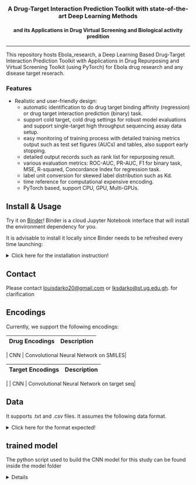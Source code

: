 

<h3 align="center">
<p> A Drug-Target Interaction Prediction Toolkit with state-of-the-art Deep Learning Methods</h3>
<h4 align="center">
<p> and its Applications in Drug Virtual Screening and Biological activity predition </h4>

---

This repository hosts Ebola_research, a Deep Learning Based Drug-Target Interaction Prediction Toolkit with Applications in Drug Repurposing and Virtual Screening Toolkit (using PyTorch) for Ebola drug research and any disease target reserach.  



### Features



- Realistic and user-friendly design: 
	- automatic identification to do drug target binding affinity (regression) or drug target interaction prediction (binary) task.
	- support cold target, cold drug settings for robust model evaluations and support single-target high throughput sequencing assay data setup.
	- easy monitoring of training process with detailed training metrics output such as test set figures (AUCs) and tables, also support early stopping.
	- detailed output records such as rank list for repurposing result.
	- various evaluation metrics: ROC-AUC, PR-AUC, F1 for binary task, MSE, R-squared, Concordance Index for regression task.
	- label unit conversion for skewed label distribution such as Kd.
	- time reference for computational expensive encoding.
	- PyTorch based, support CPU, GPU, Multi-GPUs.
	


## Install & Usage
Try it on [Binder](https://mybinder.org)! Binder is a cloud Jupyter Notebook interface that will install the environment dependency for you. 

It is advisable to install it locally since Binder needs to be refreshed every time launching:

<details>
  <summary>Click here for the installation instruction!</summary>

First time:
```bash
git clone https://github.com/LouisDarko/Ebola_research.git
## Download code repository

cd Ebola_research
## Change directory to Ebola_research

conda env create -f environment.yml  
## Build virtual environment with all packages installed using conda

conda activate DeepPurpose
## Activate conda environment (use "source activate DeepPurpose" for anaconda 4.4 or earlier) 

jupyter notebook
## open the jupyter notebook with the conda env

## run our code, e.g. click a file in the DEMO folder
... ...

conda deactivate 
## when done, exit conda environment 
```

In the future:
```bash
cd Ebola_research
## Change directory to Ebola_research

conda activate DeepPurpose
## Activate conda environment

jupyter notebook
## open the jupyter notebook with the conda env


... ...

conda deactivate 
## when done, exit conda environment 
```
</details>





## Contact
Please contact louisdarko20@gmail.com or lksdarko@st.ug.edu.gh. for clarification

## Encodings
Currently, we support the following encodings:

| Drug Encodings  | Description |
|-----------------|-------------|

| CNN | Convolutional Neural Network on SMILES|


| Target Encodings  | Description |
|-----------------|-------------|
|
| CNN | Convolutional Neural Network on target seq|


## Data

It supports .txt and .csv files. It assumes the following data format.

<details>
  <summary>Click here for the format expected!</summary>

For drug target pairs:
```
Drug1_SMILES Target1_Seq Score/Label
Drug2_SMILES Target2_Seq Score/Label
....
```
Then, use 

```python 
from DeepPurpose import dataset
X_drug, X_target, y = dataset.read_file_training_dataset_drug_target_pairs(PATH)
```

For bioassay training data:
```
Target_Seq
Drug1_SMILES Score/Label
Drug2_SMILES Score/Label
....
```

Then, use 

```python 
from DeepPurpose import dataset
X_drug, X_target, y = dataset.read_file_training_dataset_bioassay(PATH)
```

For drug repurposing library:
```
Drug1_Name Drug1_SMILES 
Drug2_Name Drug2_SMILES
....
```
Then, use 

```python 
from DeepPurpose import dataset
X_drug, X_drug_names = dataset.read_file_repurposing_library(PATH)
```

For target sequence to be repurposed:
```
Target_Name Target_seq 
```
Then, use 

```python 
from DeepPurpose import dataset
Target_seq, Target_name = dataset.read_file_target_sequence(PATH)
```

For virtual screening library:
```
Drug1_SMILES Drug1_Name Target1_Seq Target1_Name
Drug1_SMILES Drug1_Name Target1_Seq Target1_Name
....
```
Then, use 

```python 
from DeepPurpose import dataset
X_drug, X_target, X_drug_names, X_target_names = dataset.read_file_virtual_screening_drug_target_pairs(PATH)
```
</details>



## trained model


The python script used to build the CNN model for this study can be found inside the model folder

<details>
 


## Disclaimer
The model is built on a framework developed by Kexin Huang: kexinhuang@hsph.harvard.edu 


## MM-PBSA analysis for residue energy contributions
The R script implemented to elucidate the energy contribution of the critical residues of the protein-ligand complex during binding can be found in the R-script folder

